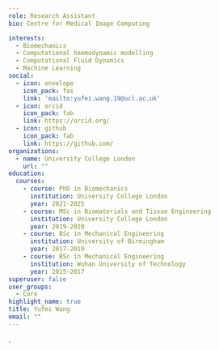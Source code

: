 ```yaml
---
role: Research Assistant
bio: Centre for Medical Image Computing

interests:
  - Biomechanics
  - Computational haemodynamic modelling
  - Computational Fluid Dynamics
  - Machine Learning
social:
  - icon: envelope
    icon_pack: fas
    link: 'mailto:yufei.wang.19@ucl.ac.uk'
  - icon: orcid
    icon_pack: fab
    link: https://orcid.org/
  - icon: github
    icon_pack: fab
    link: https://github.com/
organizations:
  - name: University College London
    url: ""
education:
  courses:
    - course: PhD in Biomechanics
      institution: University College London
      year: 2021-2025
    - course: MSc in Biomaterials and Tissue Engineering
      institution: University College London
      year: 2019-2020
    - course: BSc in Mechanical Engineering
      institution: University of Birmingham
      year: 2017-2019
    - course: BSc in Mechanical Engineering
      institution: Wuhan University of Technology
      year: 2015-2017
superuser: false
user_groups:
  - Core
highlight_name: true
title: Yufei Wang
email: ""
---
```


.
